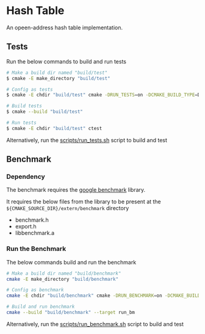 # Hash Table

An opeen-address hash table implementation.

## Tests

Run the below commands to build and run tests

```bash
# Make a build dir named "build/test"
$ cmake -E make_directory "build/test"

# Config as tests
$ cmake -E chdir "build/test" cmake -DRUN_TESTS=on -DCMAKE_BUILD_TYPE=DEBUG ../../

# Build tests
$ cmake --build "build/test"

# Run tests
$ cmake -E chdir "build/test" ctest
```

Alternatively, run the [scripts/run_tests.sh](scripts/run_tests.sh) script to build and test

## Benchmark

### Dependency

The benchmark requires the [google benchmark](https://github.com/google/benchmark) library. 

It requires the below files from the library to be present at the ```${CMAKE_SOURCE_DIR}/extern/benchmark``` directory

- benchmark.h
- export.h
- libbenchmark.a

### Run the Benchmark

The below commands build and run the benchmark

```bash
# Make a build dir named "build/benchmark"
cmake -E make_directory "build/benchmark"

# Config as benchmark
cmake -E chdir "build/benchmark" cmake -DRUN_BENCHMARK=on -DCMAKE_BUILD_TYPE=RELEASE ../../

# Build and run benchmark
cmake --build "build/benchmark" --target run_bm
```

Alternatively, run the [scripts/run_benchmark.sh](scripts/run_benchmark.sh) script to build and test